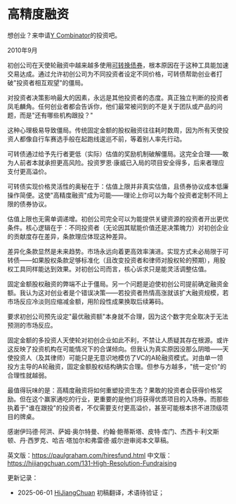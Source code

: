 


# 高精度融资

想创业？来申请[Y Combinator](http://ycombinator.com/apply.html)的投资吧。

2010年9月

初创公司在天使轮融资中越来越多使用[可转换债券](http://twitter.com/paulg/status/22319113993)，根本原因在于这种工具能加速交易达成。通过允许初创公司为不同投资者设定不同价格，可转债帮助创业者打破"投资者相互观望"的僵局。

对投资者决策影响最大的因素，永远是其他投资者的态度。真正独立判断的投资者凤毛麟角。任何创业者都会告诉你，他们最常被问到的不是关于团队或产品的问题，而是"还有哪些机构跟投？"

这种心理极易导致僵局。传统固定金额的股权融资往往耗时数周，因为所有天使投资人都像自行车赛选手般在起跑线逡巡不前，等着别人率先行动。

可转债通过给予先行者更低（实际）估值的奖励机制破解僵局。这完全合理——敢为人前者本就承担更高风险。投资罗恩·康威已入局的项目安全得多，后来者理应支付更高溢价。

可转债实现价格灵活性的奥秘在于：估值上限并非真实估值，且债券协议成本低廉操作简便。这使"高精度融资"成为可能——理论上你可以为每个投资者定制不同上限的债券协议。

估值上限也无需单调递增。初创公司完全可以为能提供关键资源的投资者开出更优条件。核心逻辑在于：不同投资者（无论因其赋能价值还是决策魄力）对初创企业的贡献度存在差异，条款理应体现这种差异。

差异化条款显然是未来趋势。市场永远向着更高效率演进。实现方式未必局限于可转债——如果股权条款足够标准化（且改变投资者和律师对股权轮的预期），用股权工具同样能达到效果。对初创公司而言，核心诉求只是能灵活调整估值。

固定金额股权融资的弊端不止于僵局。另一个问题是迫使初创公司提前确定融资金额。我认为这对创业者是个错误决策——若投资者热情高涨就该扩大融资规模，若市场反应冷淡则应缩减金额，用阶段性成果换取后续筹码。

要求初创公司预先设定"最优融资额"本身就不合理，因为这个数字完全取决于无法预测的市场反应。

固定金额的多投资人天使轮对初创企业如此不利，不禁让人质疑其存在根源。或许这反映了投资机构在可能情况下的合谋倾向。但我认为真实原因没那么阴暗——天使投资人（及其律师）可能只是无意识地模仿了VC的A轮融资模式。对由单一领投方主导的A轮融资，固定金额股权结构确实合理。但参与方越多，"统一定价"的合理性就越弱。

最值得玩味的是：高精度融资将如何重塑投资生态？果敢的投资者会获得价格奖励。但在这个赢家通吃的行业，更重要的是他们将获得优质项目的入场券。而那些执着于"谁在跟投"的投资者，不仅需要支付更高溢价，甚至可能根本挤不进顶级项目的牌桌。

感谢伊玛德·阿洪、萨姆·奥尔特曼、约翰·鲍蒂斯塔、皮特·库门、杰西卡·利文斯顿、丹·西罗克、哈吉·塔加尔和弗雷德·威尔逊审阅本文草稿。

英文版：https://paulgraham.com/hiresfund.html
中文版：https://hijiangchuan.com/131-High-Resolution-Fundraising



更新记录：
- 2025-06-01 [HiJiangChuan](https://hijiangchuan.com) 初稿翻译，术语待验证；
